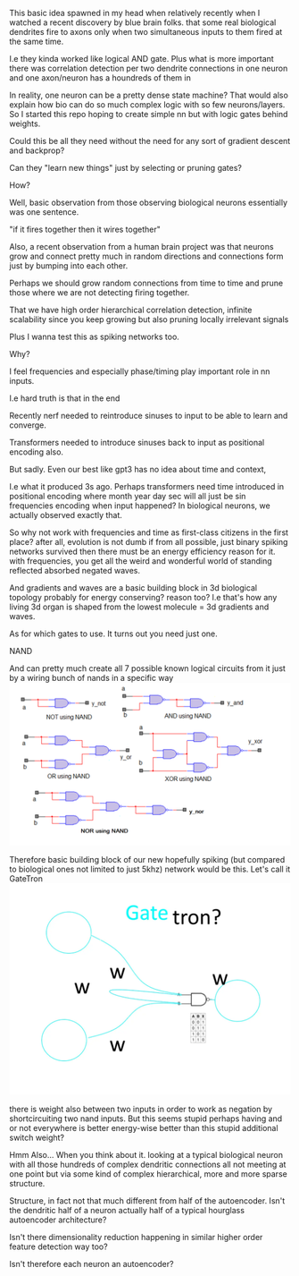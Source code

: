 This basic idea spawned in my head when relatively recently when I watched a recent discovery by blue brain folks. that some real biological dendrites fire to axons only when two simultaneous inputs to them fired at the same time. 

I.e they kinda worked like logical AND gate. Plus what is more important there was correlation detection per two dendrite connections in one neuron and one axon/neuron has a houndreds of them in 

In reality, one neuron can be a pretty dense state machine? That would also explain how bio can do so much complex logic with so few neurons/layers. So I started this repo hoping to create simple nn but with logic gates behind weights. 

Could this be all they need without the need for any sort of gradient descent and backprop? 

Can they "learn new things" just by selecting or pruning gates? 

How?

Well, basic observation from those observing biological neurons essentially was one sentence.

"if it fires together then it wires together"

Also, a recent observation from a human brain project was that neurons grow and connect pretty much in random directions and connections form just by bumping into each other.

Perhaps we should grow random connections from time to time and prune those where we are not detecting firing together.

That we  have high order hierarchical correlation detection, infinite scalability since you keep growing but also pruning locally irrelevant signals

Plus I wanna test this as spiking networks too. 

Why?

I feel frequencies and especially phase/timing play important role in nn inputs. 

I.e hard truth is that in the end 

Recently nerf needed to reintroduce sinuses to input to be able to learn and converge. 

Transformers needed to introduce sinuses back to input as positional encoding also. 

But sadly. Even our best like gpt3 has no idea about time and context, 

I.e what it produced 3s ago. Perhaps transformers need time introduced in positional encoding where month year day sec will all just be sin frequencies encoding when input happened? In biological neurons, we actually observed exactly that. 

So why not work with frequencies and time as first-class citizens in the first place? after all, evolution is not dumb if from all possible, just binary spiking networks survived then there must be an energy efficiency reason for it. with frequencies, you get all the weird and wonderful world of standing reflected absorbed negated waves.

And gradients and waves are a basic building block in 3d biological topology probably for energy conserving? reason too? I.e that's how any living 3d organ is shaped from the lowest molecule = 3d gradients and waves. 

As for which gates to use.
It turns out you need just one. 

NAND 

And can pretty much create all 7 possible known logical circuits from it just by a wiring bunch of nands in a specific way
![](What-are-basic-logic-gates-figure-3.webp)

Therefore basic building block of our new hopefully spiking (but compared to biological ones not limited to just 5khz) network would be this.
Let's call it GateTron
![gatetron?](gatetron.webp)

there is weight also between two inputs in order to work as negation by shortcircuiting two nand inputs. 
But this seems stupid perhaps having and or not everywhere is better energy-wise better than this stupid additional switch weight?

Hmm Also...
When you think about it. looking at a typical biological neuron with all those hundreds of complex dendritic connections all not meeting at one point but via some kind of complex hierarchical,  more and more sparse structure.

Structure, in fact not that much different from half of the autoencoder.
Isn't the dendritic half of a neuron actually half of a typical hourglass autoencoder architecture?

Isn't there dimensionality reduction happening in similar higher order feature detection way too?

Isn't therefore each neuron an autoencoder?
